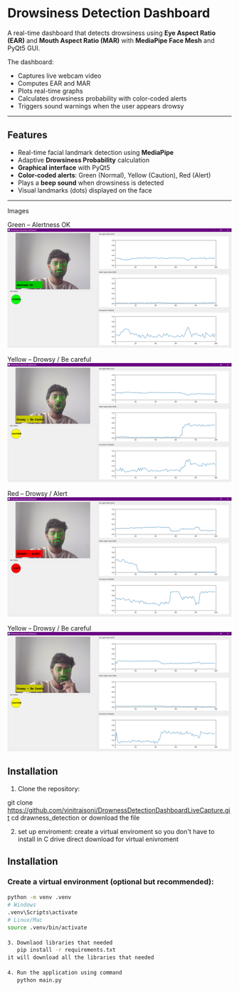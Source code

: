 # Drowsiness Detection Dashboard

A real-time dashboard that detects drowsiness using **Eye Aspect Ratio (EAR)** and **Mouth Aspect Ratio (MAR)** with **MediaPipe Face Mesh** and PyQt5 GUI.

The dashboard:
- Captures live webcam video
- Computes EAR and MAR
- Plots real-time graphs
- Calculates drowsiness probability with color-coded alerts
- Triggers sound warnings when the user appears drowsy

---

## Features

- Real-time facial landmark detection using **MediaPipe**
- Adaptive **Drowsiness Probability** calculation
- **Graphical interface** with PyQt5
- **Color-coded alerts**: Green (Normal), Yellow (Caution), Red (Alert)
- Plays a **beep sound** when drowsiness is detected
- Visual landmarks (dots) displayed on the face

---

Images

Green – Alertness OK
![Green Alert](GreenOK.png)

Yellow – Drowsy / Be careful
![Yellow Alert](Yellow1.png)

Red – Drowsy / Alert
![Red Alert](RedAlert.png)

Yellow – Drowsy / Be careful
![Yellow Alert](Yellow2.png)
## Installation

1. Clone the repository:

git clone https://github.com/vinitrajsoni/DrownessDetectionDashboardLiveCapture.git
cd drawness_detection
or download the file



2. set up enviroment:
   create a virtual enviroment so you don't have to install in C drive direct download for virtual enivroment
   
## Installation

### Create a virtual environment (optional but recommended):

```bash
python -m venv .venv
# Windows
.venv\Scripts\activate
# Linux/Mac
source .venv/bin/activate

3. Downlaod libraries that needed
   pip install -r requirements.txt
it will download all the libraries that needed

4. Run the application using command
   python main.py



